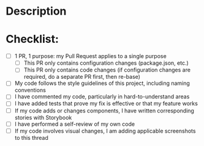 # Description

<!--
Please include a summary of the change and which issue is fixed -include its number-. Please also include relevant motivation and context.
-->

# Checklist:

- [ ] 1 PR, 1 purpose: my Pull Request applies to a single purpose
  - [ ] This PR only contains configuration changes (package.json, etc.)
  - [ ] This PR only contains code changes (if configuration changes are required, do a separate PR first, then re-base)
- [ ] My code follows the style guidelines of this project, including naming conventions
- [ ] I have commented my code, particularly in hard-to-understand areas
- [ ] I have added tests that prove my fix is effective or that my feature works
- [ ] If my code adds or changes components, I have written corresponding stories with Storybook
- [ ] I have performed a self-review of my own code
- [ ] If my code involves visual changes, I am adding applicable screenshots to this thread

<!--
PS: [Read how to write the perfect pull request](https://blog.github.com/2015-01-21-how-to-write-the-perfect-pull-request/)
-->
